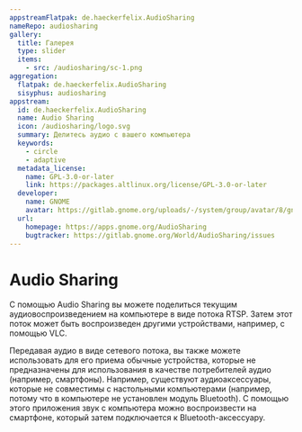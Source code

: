 ```yaml
---
appstreamFlatpak: de.haeckerfelix.AudioSharing
nameRepo: audiosharing
gallery:
  title: Галерея
  type: slider
  items:
    - src: /audiosharing/sc-1.png
aggregation:
  flatpak: de.haeckerfelix.AudioSharing
  sisyphus: audiosharing
appstream:
  id: de.haeckerfelix.AudioSharing
  name: Audio Sharing
  icon: /audiosharing/logo.svg
  summary: Делитесь аудио с вашего компьютера
  keywords:
    - circle
    - adaptive
  metadata_license:
    name: GPL-3.0-or-later
    link: https://packages.altlinux.org/license/GPL-3.0-or-later
  developer:
    name: GNOME
    avatar: https://gitlab.gnome.org/uploads/-/system/group/avatar/8/gnomelogo.png?width=48
  url:
    homepage: https://apps.gnome.org/AudioSharing
    bugtracker: https://gitlab.gnome.org/World/AudioSharing/issues
---
```


# Audio Sharing

С помощью Audio Sharing вы можете поделиться текущим аудиовоспроизведением на компьютере в виде потока RTSP. Затем этот поток может быть воспроизведен другими устройствами, например, с помощью VLC.

Передавая аудио в виде сетевого потока, вы также можете использовать для его приема обычные устройства, которые не предназначены для использования в качестве потребителей аудио (например, смартфоны). Например, существуют аудиоаксессуары, которые не совместимы с настольными компьютерами (например, потому что в компьютере не установлен модуль Bluetooth). С помощью этого приложения звук с компьютера можно воспроизвести на смартфоне, который затем подключается к Bluetooth-аксессуару.

<AGWGallery />

<!--@include: @apps/_parts/install/content-repo.md-->
<!--@include: @apps/_parts/install/content-flatpak.md-->
